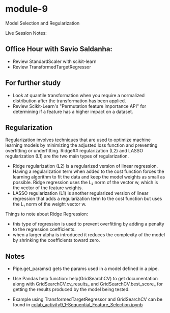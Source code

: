 # module-9
Model Selection and Regularization

Live Session Notes:

## Office Hour with Savio Saldanha:
- Review StandardScaler with scikit-learn
- Review TransformedTargetRegressor

## For further study
- Look at quantile transformation when you require a normalized distribution after the transformation has been applied.
- Review Scikit-Learn's "Permutation feature importance API" for determining if a feature has a higher impact on a dataset.

## Regularization 
Regularization involves techniques that are used to optimize machine learning models by minimizing the adjusted loss function and preventing overfitting or underfitting. Ridge## regularization (L2) and LASSO regularization (L1) are the two main types of regularization.
- Ridge regularization (L2) is a regularized version of linear regression. Having a regularization term when added to the cost function forces the learning algorithm to fit the data and keep the model weights as small as possible. Ridge regression uses the L₂ norm of the vector w, which is the vector of the feature weights.
- LASSO regularization (L1) is another regularized version of linear regression that adds a regularization term to the cost function but uses the L₁ norm of the weight vector w.

Things to note about Ridge Regression:
- this type of regression is used to prevent overfitting by adding a penalty to the regression coefficients.
- when a larger alpha is introduced it reduces the complexity of the model by shrinking the coefficients toward zero. 

## Notes
- Pipe.get_params() gets the params used in a model defined in a pipe.

- Use Pandas help function: help(GridSearchCV) to get documentation along with GridSearchCV.cv_results_ and GridSearchCV.best_score_ for getting the results produced by the model being tested.

- Example using TransformedTargetRegressor and GridSearchCV can be found in [colab_activity9_1-Sequential_Feature_Selection.ipynb](module-9/edit/main/colab_activity9_1-Sequential_Feature_Selection.ipynb)

